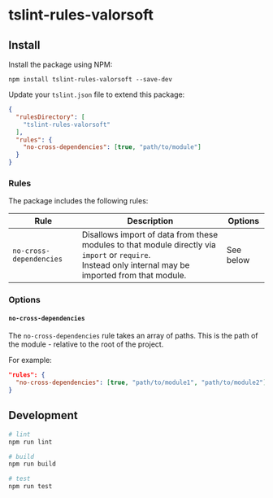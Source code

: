 # tslint-rules-valorsoft

## Install

Install the package using NPM:

    npm install tslint-rules-valorsoft --save-dev

Update your `tslint.json` file to extend this package:

```json
{
  "rulesDirectory": [
    "tslint-rules-valorsoft"
  ],
  "rules": {
    "no-cross-dependencies": [true, "path/to/module"]
  }
}
```

### Rules

The package includes the following rules:

| Rule | Description | Options |
| --- | --- | --- |
| `no-cross-dependencies` | Disallows import of data from these modules to that module directly via `import` or `require`. <br/> Instead only internal may be imported from that module. | See below |


### Options

#### `no-cross-dependencies`

The `no-cross-dependencies` rule takes an array of paths. This is the path of the module - relative to the root of the project.

For example:

```json
"rules": {
  "no-cross-dependencies": [true, "path/to/module1", "path/to/module2"]
}
```

## Development

```sh
# lint
npm run lint

# build
npm run build

# test
npm run test
```
